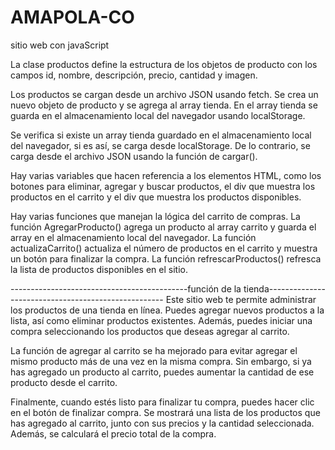 # AMAPOLA-CO
sitio web con javaScript

La clase productos define la estructura de los objetos de producto con los campos id, nombre, descripción, precio, cantidad y imagen.

Los productos se cargan desde un archivo JSON usando fetch. Se crea un nuevo objeto de producto y se agrega al array tienda. En el array 
tienda se guarda en el almacenamiento local del navegador usando localStorage.

Se verifica si existe un array tienda guardado en el almacenamiento local del navegador, si es así, se carga desde localStorage. De lo contrario, 
se carga desde el archivo JSON usando la función de cargar().

Hay varias variables que hacen referencia a los elementos HTML, como los botones para eliminar, agregar y buscar productos, el div que muestra los productos
en el carrito y el div que muestra los productos disponibles.

Hay varias funciones que manejan la lógica del carrito de compras. La función AgregarProducto() agrega un producto al array carrito y guarda el
array en el almacenamiento local del navegador. La función actualizaCarrito() actualiza el número de productos en el carrito y muestra un botón para finalizar la compra.
La función refrescarProductos() refresca la lista de productos disponibles en el sitio.


--------------------------------------------función de la tienda----------------------------------------------------
Este sitio web te permite administrar los productos de una tienda en línea. Puedes agregar nuevos productos a la lista, así como eliminar productos existentes. 
Además, puedes iniciar una compra seleccionando los productos que deseas agregar al carrito.

La función de agregar al carrito se ha mejorado para evitar agregar el mismo producto más de una vez en la misma compra. Sin embargo, si ya has agregado un producto
al carrito, puedes aumentar la cantidad de ese producto desde el carrito.

Finalmente, cuando estés listo para finalizar tu compra, puedes hacer clic en el botón de finalizar compra. Se mostrará una lista de los productos que has agregado
al carrito, junto con sus precios y la cantidad seleccionada. Además, se calculará el precio total de la compra.
